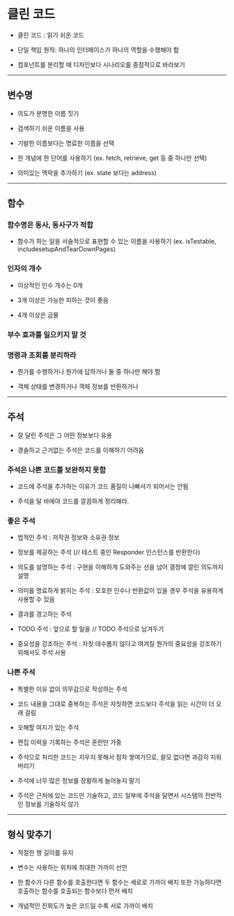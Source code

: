 # 클린 코드

- 클린 코드 : 읽기 쉬운 코드

- 단일 책임 원칙: 하나의 인터페이스가 하나의 역할을 수행해야 함

- 컴포넌트를 분리할 때 디자인보다 시나리오를 중점적으로 바라보기

***

## 변수명
- 의도가 분명한 이름 짓기

- 검색하기 쉬운 이름을 사용

- 기발한 이름보다는 명료한 이름을 선택

- 한 개념에 한 단어를 사용하기 (ex. fetch, retrieve, get 등 중 하나만 선택)

- 의미있는 맥락을 추가하기 (ex. state 보다는 address)

***

## 함수

### 함수명은 동사, 동사구가 적합
- 함수가 하는 일을 서술적으로 표현할 수 있는 이름을 사용하기 (ex. isTestable, includesetupAndTearDownPages)

### 인자의 개수
- 이상적인 인수 개수는 0개

- 3개 이상은 가능한 피하는 것이 좋음

- 4개 이상은 금물

### 부수 효과를 일으키지 말 것

### 명령과 조회를 분리하라
- 뭔가를 수행하거나 뭔가에 답하거나 둘 중 하나만 해야 함

- 객체 상태를 변경하거나 객체 정보를 반환하거나

***

## 주석
- 잘 달린 주석은 그 어떤 정보보다 유용

- 경솔하고 근거없는 주석은 코드를 이해하기 어려움

### 주석은 나쁜 코드를 보완하지 못함
- 코드에 주석을 추가하는 이유가 코드 품질이 나빠서가 되어서는 안됨

- 주석을 달 바에야 코드를 깔끔하게 정리해라.

### 좋은 주석
- 법적인 주석 : 저작권 정보와 소유권 정보

- 정보를 제공하는 주석 (// 테스트 중인 Responder 인스턴스를 반환한다)

- 의도를 설명하는 주석 : 구현을 이해하게 도와주는 선을 넘어 결정에 깔린 의도까지 설명

- 의미를 명료하게 밝히는 주석 : 모호한 인수나 반환값이 있을 경우 주석을 유용하게 사용할 수 있음

- 결과를 경고하는 주석

- TODO 주석 : 앞으로 할 일을 // TODO 주석으로 남겨두기

- 중요성을 강조하는 주석 : 자칫 대수롭지 않다고 여겨질 뭔가의 중요성을 강조하기 위해서도 주석 사용

### 나쁜 주석
- 특별한 이유 없이 의무감으로 작성하는 주석

- 코드 내용을 그대로 중복하는 주석은 자칫하면 코드보다 주석을 읽는 시간이 더 오래 걸림

- 오해할 여지가 있는 주석

- 편집 이력을 기록하는 주석은 혼란만 가중

- 주석으로 처리한 코드는 지우지 못해서 점차 쌓여가므로, 쓸모 없다면 과감히 지워버리기

- 주석에 너무 많은 정보를 장황하게 늘어놓지 말기

- 주석은 근처에 있는 코드만 기술하고, 코드 일부에 주석을 달면서 시스템의 전반적인 정보를 기술하지 않기

***

## 형식 맞추기
- 적절한 행 길이를 유지

- 변수는 사용하는 위치에 최대한 가까이 선언

- 한 함수가 다른 함수를 호출한다면 두 함수는 세로로 가까이 배치 또한 가능하다면 호출하는 함수를 호출되는 함수보다 먼저 배치

- 개념적인 친화도가 높은 코드일 수록 서로 가까이 배치
